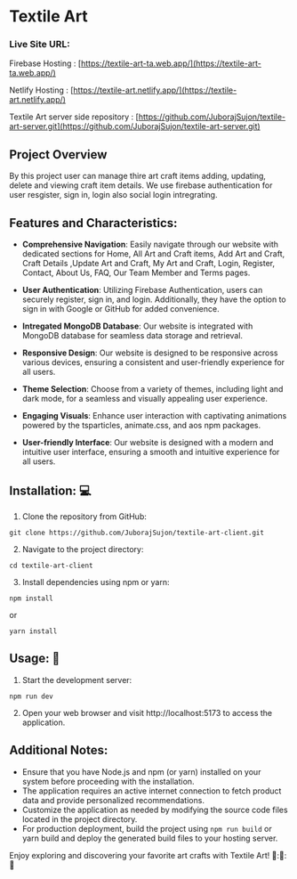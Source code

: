 # Textile Art

### Live Site URL:

Firebase Hosting : [https://textile-art-ta.web.app/](https://textile-art-ta.web.app/)

Netlify Hosting : [https://textile-art.netlify.app/](https://textile-art.netlify.app/)

Textile Art server side repository : [https://github.com/JuborajSujon/textile-art-server.git](https://github.com/JuborajSujon/textile-art-server.git)

## Project Overview
By this project user can manage thire art craft items adding, updating, delete and viewing craft item details. We use firebase authentication for user resgister, sign in, login also social login intregrating. 

## Features and Characteristics:

- **Comprehensive Navigation**: Easily navigate through our website with dedicated sections for Home, All Art and Craft items, Add Art and Craft, Craft Details ,Update Art and Craft, My Art and Craft, Login, Register, Contact, About Us, FAQ, Our Team Member and Terms pages.

- **User Authentication**: Utilizing Firebase Authentication, users can securely register, sign in, and login. Additionally, they have the option to sign in with Google or GitHub for added convenience.

- **Intregated MongoDB Database**: Our website is integrated with MongoDB database for seamless data storage and retrieval.

- **Responsive Design**: Our website is designed to be responsive across various devices, ensuring a consistent and user-friendly experience for all users.

- **Theme Selection**: Choose from a variety of themes, including light and dark mode, for a seamless and visually appealing user experience.

- **Engaging Visuals**: Enhance user interaction with captivating animations powered by the tsparticles, animate.css, and aos npm packages.

- **User-friendly Interface**: Our website is designed with a modern and intuitive user interface, ensuring a smooth and intuitive experience for all users.



## Installation: :computer:

1. Clone the repository from GitHub:

```
git clone https://github.com/JuborajSujon/textile-art-client.git

```

2. Navigate to the project directory:

```
cd textile-art-client
```

3. Install dependencies using npm or yarn:

```
npm install
```

or

```
yarn install
```

## Usage: :book:

1. Start the development server:

```
npm run dev
```

2. Open your web browser and visit http://localhost:5173 to access the application.

## Additional Notes:

- Ensure that you have Node.js and npm (or yarn) installed on your system before proceeding with the installation.
- The application requires an active internet connection to fetch product data and provide personalized recommendations.
- Customize the application as needed by modifying the source code files located in the project directory.
- For production deployment, build the project using `npm run build` or yarn build and deploy the generated build files to your hosting server.

Enjoy exploring and discovering your favorite art crafts with Textile Art! :rocket:::rocket:::rocket:
